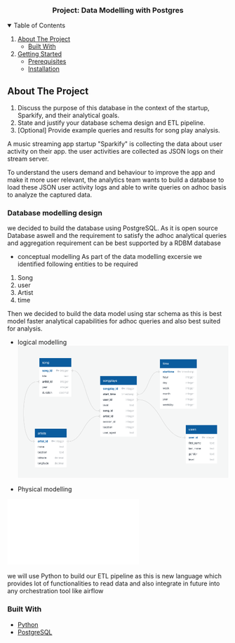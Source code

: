 <br />

  <h3 align="center">Project: Data Modelling with Postgres</h3>

  
</p>



<!-- TABLE OF CONTENTS -->
<details open="open">
  <summary>Table of Contents</summary>
  <ol>
    <li>
      <a href="#about-the-project">About The Project</a>
      <ul>
         <li><a href="#built-with">Built With</a></li>
      </ul>
    </li>
    <li>
      <a href="#getting-started">Getting Started</a>
      <ul>
        <li><a href="#prerequisites">Prerequisites</a></li>
        <li><a href="#installation">Installation</a></li>
      </ul>
    </li>
   
  </ol>
</details>

<!-- ABOUT THE PROJECT -->
## About The Project

1. Discuss the purpose of this database in the context of the startup, Sparkify, and their analytical goals.
2. State and justify your database schema design and ETL pipeline.
3. [Optional] Provide example queries and results for song play analysis.


A music streaming app startup "Sparkify" is collecting the data about user activity on their app. the user activities are collected as JSON logs on their stream server.

To understand the users demand and behaviour to improve the app and make it more user relevant, the analytics team wants to build a database to load these JSON user activity logs and able to write queries on adhoc basis to analyze the captured data.

### Database modelling design

we decided to build the database using PostgreSQL. As it is open source Database aswell and the requirement to satisfy the adhoc analytical queries and aggregation requirement can be best supported by a RDBM database 

* conceptual modelling
As part of the data modelling excersie we identified following entities to be required
1. Song
2. user
3. Artist 
4. time 

Then we decided to build the data model using star schema as this is best model faster analytical capabilities for adhoc queries and also best suited for analysis. 
* logical modelling
 ![Star schema](/images/Star_datamodel.png)

* Physical modelling

![sql queries](/sql_querues.py)

we will use Python to build our ETL pipeline as this is new language which provides lot of functionalities to read data and also integrate in future into any orchestration tool like airflow

### Built With


* [Python](https://www.python.org/)
* [PostgreSQL](https://www.postgresql.org/)

